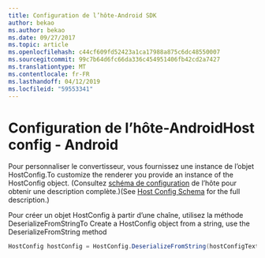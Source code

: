 ```yaml
---
title: Configuration de l’hôte-Android SDK
author: bekao
ms.author: bekao
ms.date: 09/27/2017
ms.topic: article
ms.openlocfilehash: c44cf609fd52423a1ca17988a875c6dc48550007
ms.sourcegitcommit: 99c7b64d6fc66da336c454951406fb42cd2a7427
ms.translationtype: MT
ms.contentlocale: fr-FR
ms.lasthandoff: 04/12/2019
ms.locfileid: "59553341"
---
```

# <a name="host-config---android"></a><span data-ttu-id="c5df9-102">Configuration de l’hôte-Android</span><span class="sxs-lookup"><span data-stu-id="c5df9-102">Host config - Android</span></span>

<span data-ttu-id="c5df9-103">Pour personnaliser le convertisseur, vous fournissez une instance de l’objet HostConfig.</span><span class="sxs-lookup"><span data-stu-id="c5df9-103">To customize the renderer you provide an instance of the HostConfig object.</span></span> <span data-ttu-id="c5df9-104">(Consultez [schéma de configuration](../../../rendering-cards/host-config.md) de l’hôte pour obtenir une description complète.)</span><span class="sxs-lookup"><span data-stu-id="c5df9-104">(See [Host Config Schema](../../../rendering-cards/host-config.md) for the full description.)</span></span>

<span data-ttu-id="c5df9-105">Pour créer un objet HostConfig à partir d’une chaîne, utilisez la méthode DeserializeFromString</span><span class="sxs-lookup"><span data-stu-id="c5df9-105">To Create a HostConfig object from a string, use the DeserializeFromString method</span></span>

```java
HostConfig hostConfig = HostConfig.DeserializeFromString(hostConfigText);
```